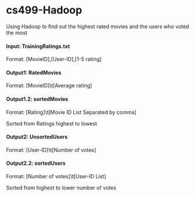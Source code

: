 # cs499-Hadoop
Using Hadoop to find out the highest rated movies and the users who voted the most


#### Input: TrainingRatings.txt
Format: [MovieID],[User-ID],[1-5 rating]

#### Output1: RatedMovies
Format: [MovieID]\t[Average rating]

#### Output1.2: sortedMovies
Format: [Rating]\t[Movie ID List Separated by comma]

Sorted from Ratings highest to lowest

#### Output2: UnsortedUsers
Format: [User-ID]\t[Number of votes]

#### Output2.2: sortedUsers
Format: [Number of votes]\t[User-ID List]

Sorted from highest to lower number of votes
